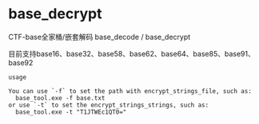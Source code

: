 # base_decrypt

CTF-base全家桶/嵌套解码
base_decode / base_decrypt

目前支持base16、base32、base58、base62、base64、base85、base91、base92

`usage`
```
You can use `-f` to set the path with encrypt_strings_file, such as:
  base_tool.exe -f base.txt
or use `-t` to set the encrypt_strings_strings, such as:
  base_tool.exe -t "T1JTWEc1QT0="
